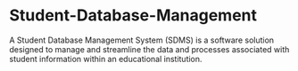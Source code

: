 # Student-Database-Management
A Student Database Management System (SDMS) is a software solution designed to manage and streamline the data and processes associated with student information within an educational institution.
